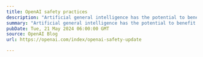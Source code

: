 ```yaml
---
title: OpenAI safety practices
description: "Artificial general intelligence has the potential to benefit nearly every aspect of our lives—so it must be developed and deployed responsibly."
summary: "Artificial general intelligence has the potential to benefit nearly every aspect of our lives—so it must be developed and deployed responsibly."
pubDate: Tue, 21 May 2024 06:00:00 GMT
source: OpenAI Blog
url: https://openai.com/index/openai-safety-update

---
```


